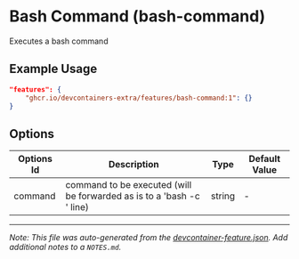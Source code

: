 
# Bash Command (bash-command)

Executes a bash command

## Example Usage

```json
"features": {
    "ghcr.io/devcontainers-extra/features/bash-command:1": {}
}
```

## Options

| Options Id | Description | Type | Default Value |
|-----|-----|-----|-----|
| command | command to be executed (will be forwarded as is to a 'bash -c <command>' line) | string | - |



---

_Note: This file was auto-generated from the [devcontainer-feature.json](devcontainer-feature.json).  Add additional notes to a `NOTES.md`._
